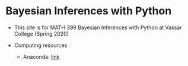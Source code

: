 # Bayesian Inferences with Python

- This site is for MATH 399 Bayesian Inferences with Python at Vassar College (Spring 2020) 

- Computing resources

    - Anaconda: [link](https://www.anaconda.com/distribution/)
